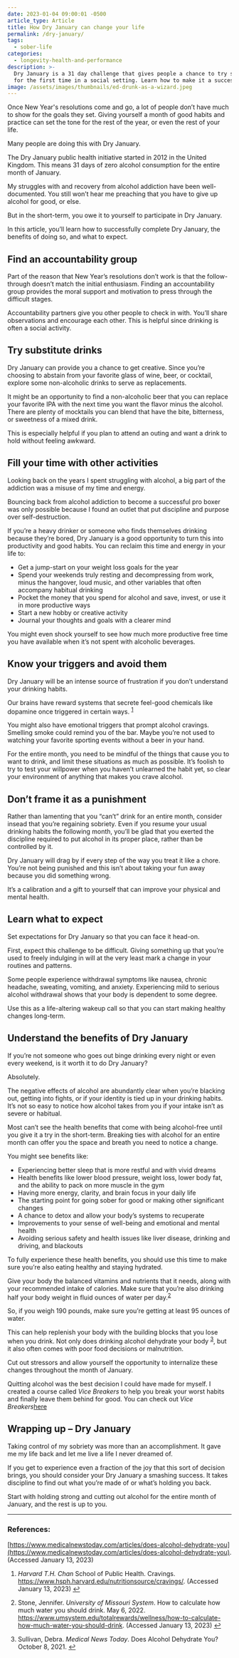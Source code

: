 ```yaml
---
date: 2023-01-04 09:00:01 -0500
article_type: Article
title: How Dry January can change your life
permalink: /dry-january/
tags:
  - sober-life
categories:
  - longevity-health-and-performance
description: >-
  Dry January is a 31 day challenge that gives people a chance to try sobriety
  for the first time in a social setting. Learn how to make it a success.
image: /assets/images/thumbnails/ed-drunk-as-a-wizard.jpeg
---
```

Once New Year's resolutions come and go, a lot of people don’t have much to show for the goals they set. Giving yourself a month of good habits and practice can set the tone for the rest of the year, or even the rest of your life.

Many people are doing this with Dry January.

The Dry January public health initiative started in 2012 in the United Kingdom. This means 31 days of zero alcohol consumption for the entire month of January.

My struggles with and recovery from alcohol addiction have been well-documented. You still won’t hear me preaching that you have to give up alcohol for good, or else.

But in the short-term, you owe it to yourself to participate in Dry January.

In this article, you’ll learn how to successfully complete Dry January, the benefits of doing so, and what to expect.

## Find an accountability group

Part of the reason that New Year’s resolutions don’t work is that the follow-through doesn’t match the initial enthusiasm. Finding an accountability group provides the moral support and motivation to press through the difficult stages.

Accountability partners give you other people to check in with. You’ll share observations and encourage each other. This is helpful since drinking is often a social activity.

## Try substitute drinks

Dry January can provide you a chance to get creative. Since you’re choosing to abstain from your favorite glass of wine, beer, or cocktail, explore some non-alcoholic drinks to serve as replacements.

It might be an opportunity to find a non-alcoholic beer that you can replace your favorite IPA with the next time you want the flavor minus the alcohol. There are plenty of mocktails you can blend that have the bite, bitterness, or sweetness of a mixed drink.

This is especially helpful if you plan to attend an outing and want a drink to hold without feeling awkward.

## Fill your time with other activities

Looking back on the years I spent struggling with alcohol, a big part of the addiction was a misuse of my time and energy.

Bouncing back from alcohol addiction to become a successful pro boxer was only possible because I found an outlet that put discipline and purpose over self-destruction.

If you’re a heavy drinker or someone who finds themselves drinking because they’re bored, Dry January is a good opportunity to turn this into productivity and good habits. You can reclaim this time and energy in your life to:

* Get a jump-start on your weight loss goals for the year
* Spend your weekends truly resting and decompressing from work, minus the hangover, loud music, and other variables that often accompany habitual drinking
* Pocket the money that you spend for alcohol and save, invest, or use it in more productive ways
* Start a new hobby or creative activity
* Journal your thoughts and goals with a clearer mind

You might even shock yourself to see how much more productive free time you have available when it’s not spent with alcoholic beverages.

## Know your triggers and avoid them

Dry January will be an intense source of frustration if you don’t understand your drinking habits.

Our brains have reward systems that secrete feel-good chemicals like dopamine once triggered in certain ways. <sup><a class="footnote" rel="footnote" href="#fn:1">1</a></sup>

You might also have emotional triggers that prompt alcohol cravings. Smelling smoke could remind you of the bar. Maybe you’re not used to watching your favorite sporting events without a beer in your hand.

For the entire month, you need to be mindful of the things that cause you to want to drink, and limit these situations as much as possible. It’s foolish to try to test your willpower when you haven’t unlearned the habit yet, so clear your environment of anything that makes you crave alcohol.

<div class="cms-embed" data-cms-embed="PHNjcmlwdCBhc3luYyBkYXRhLXVpZD0iYTg3Mzc5ZTQxMiIgc3JjPSJodHRwczovL21pbmQtYW5kLWZpc3QuY2sucGFnZS9hODczNzllNDEyL2luZGV4LmpzIj48L3NjcmlwdD4="><script async="" data-uid="a87379e412" src="https://mind-and-fist.ck.page/a87379e412/index.js"></script></div>

## Don’t frame it as a punishment

Rather than lamenting that you “can’t” drink for an entire month, consider insead that you’re regaining sobriety. Even if you resume your usual drinking habits the following month, you’ll be glad that you exerted the discipline required to put alcohol in its proper place, rather than be controlled by it.

Dry January will drag by if every step of the way you treat it like a chore. You’re not being punished and this isn’t about taking your fun away because you did something wrong.

It’s a calibration and a gift to yourself that can improve your physical and mental health.

## Learn what to expect

Set expectations for Dry January so that you can face it head-on.

First, expect this challenge to be difficult. Giving something up that you’re used to freely indulging in will at the very least mark a change in your routines and patterns.

Some people experience withdrawal symptoms like nausea, chronic headache, sweating, vomiting, and anxiety. Experiencing mild to serious alcohol withdrawal shows that your body is dependent to some degree.

Use this as a life-altering wakeup call so that you can start making healthy changes long-term.

## Understand the benefits of Dry January

If you’re not someone who goes out binge drinking every night or even every weekend, is it worth it to do Dry January?

Absolutely.

The negative effects of alcohol are abundantly clear when you’re blacking out, getting into fights, or if your identity is tied up in your drinking habits. It’s not so easy to notice how alcohol takes from you if your intake isn’t as severe or habitual.

Most can’t see the health benefits that come with being alcohol-free until you give it a try in the short-term. Breaking ties with alcohol for an entire month can offer you the space and breath you need to notice a change.

You might see benefits like:

* Experiencing better sleep that is more restful and with vivid dreams
* Health benefits like lower blood pressure, weight loss, lower body fat, and the ability to pack on more muscle in the gym
* Having more energy, clarity, and brain focus in your daily life
* The starting point for going sober for good or making other significant changes
* A chance to detox and allow your body’s systems to recuperate
* Improvements to your sense of well-being and emotional and mental health
* Avoiding serious safety and health issues like liver disease, drinking and driving, and blackouts

To fully experience these health benefits, you should use this time to make sure you’re also eating healthy and staying hydrated.

Give your body the balanced vitamins and nutrients that it needs, along with your recommended intake of calories. Make sure that you’re also drinking half your body weight in fluid ounces of water per day.<sup><a class="footnote" rel="footnote" href="#fn:2">2</a></sup>

So, if you weigh 190 pounds, make sure you’re getting at least 95 ounces of water.

This can help replenish your body with the building blocks that you lose when you drink. Not only does drinking alcohol dehydrate your body <sup><a class="footnote" rel="footnote" href="#fn:3">3</a></sup>, but it also often comes with poor food decisions or malnutrition.

Cut out stressors and allow yourself the opportunity to internalize these changes throughout the month of January.

Quitting alcohol was the best decision I could have made for myself. I created a course called *Vice Breakers* to help you break your worst habits and finally leave them behind for good. You can check out *Vice Breakers*[here](https://edlatimore.com/products/vicebreakers/)

## Wrapping up – Dry January

Taking control of my sobriety was more than an accomplishment. It gave me my life back and let me live a life I never dreamed of.

If you get to experience even a fraction of the joy that this sort of decision brings, you should consider your Dry January a smashing success. It takes discipline to find out what you’re made of or what’s holding you back.

Start with holding strong and cutting out alcohol for the entire month of January, and the rest is up to you.

---

### References:

[https://www.medicalnewstoday.com/articles/does-alcohol-dehydrate-you](https://www.medicalnewstoday.com/articles/does-alcohol-dehydrate-you). (Accessed January 13, 2023)

<div class="footnotes"><ol><li><p><em>Harvard T.H. Chan</em> School of Public Health. Cravings. <a href="https://www.hsph.harvard.edu/nutritionsource/cravings/">https://www.hsph.harvard.edu/nutritionsource/cravings/</a>. (Accessed January 13, 2023)&nbsp;<a class="reversefootnote" href="#fnref:1">↩</a></p></li><li><p>Stone, Jennifer. <em>University of Missouri System</em>. How to calculate how much water you should drink. May 6, 2022. <a href="https://www.umsystem.edu/totalrewards/wellness/how-to-calculate-how-much-water-you-should-drink">https://www.umsystem.edu/totalrewards/wellness/how-to-calculate-how-much-water-you-should-drink</a>. (Accessed January 13, 2023)&nbsp;<a class="reversefootnote" href="#fnref:2">↩</a></p></li><li><p>Sullivan, Debra. <em>Medical News Today</em>. Does Alcohol Dehydrate You? October 8, 2021.&nbsp;<a class="reversefootnote" href="#fnref:3">↩</a></p></li></ol></div>